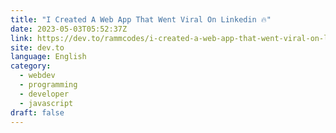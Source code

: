 ```yaml
---
title: "I Created A Web App That Went Viral On Linkedin 🔥"
date: 2023-05-03T05:52:37Z
link: https://dev.to/rammcodes/i-created-a-web-app-that-went-viral-on-linkedin-e8c?utm_medium=RSS&utm_source=news.12bit.vn
site: dev.to
language: English
category:
  - webdev
  - programming
  - developer
  - javascript
draft: false
---
```

